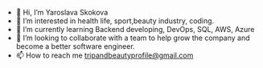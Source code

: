 - 👋 Hi, I’m Yaroslava Skokova
- 👀 I’m interested in health life, sport,beauty industry, coding.
- 🌱 I’m currently learning Backend developing, DevOps, SQL, AWS, Azure 
- 💞️ I’m looking to collaborate with a team to help grow the company and become a better software engineer.
- 📫 How to reach me tripandbeautyprofile@gmail.com

<!---
YSkokova/YSkokova is a ✨ special ✨ repository because its `README.md` (this file) appears on your GitHub profile.
You can click the Preview link to take a look at your changes.
--->
